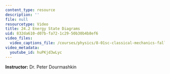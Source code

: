 ```yaml
---
content_type: resource
description: ''
file: null
resourcetype: Video
title: 24.2 Energy State Diagrams
uid: 832da610-d07b-fa72-1c29-50b30b4b8ef6
video_files:
  video_captions_file: /courses/physics/8-01sc-classical-mechanics-fall-2016/week-8-potential-energy-and-energy-conservation/24.2-energy-state-diagrams/24.2-energy-state-diagrams/huPKjd3wLyc.vtt
video_metadata:
  youtube_id: huPKjd3wLyc
---
```


**Instructor:** Dr. Peter Dourmashkin